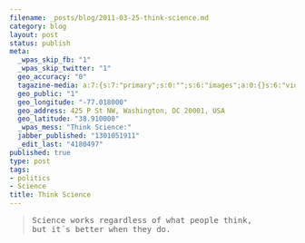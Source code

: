 ```yaml
--- 
filename: _posts/blog/2011-03-25-think-science.md
category: blog
layout: post
status: publish
meta: 
  _wpas_skip_fb: "1"
  _wpas_skip_twitter: "1"
  geo_accuracy: "0"
  tagazine-media: a:7:{s:7:"primary";s:0:"";s:6:"images";a:0:{}s:6:"videos";a:0:{}s:11:"image_count";s:1:"0";s:6:"author";s:7:"4180497";s:7:"blog_id";s:7:"8438084";s:9:"mod_stamp";s:19:"2011-03-25 11:19:45";}
  geo_public: "1"
  geo_longitude: "-77.018000"
  geo_address: 425 P St NW, Washington, DC 20001, USA
  geo_latitude: "38.910000"
  _wpas_mess: "Think Science:"
  jabber_published: "1301051911"
  _edit_last: "4180497"
published: true
type: post
tags: 
- politics
- Science
title: Think Science
---
```

<blockquote>
<pre>Science works regardless of what people think, 
but it´s better when they do.</pre>
</blockquote>
